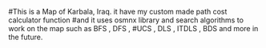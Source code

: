 #This is a Map of Karbala, Iraq. it have my custom made path cost calculator function
#and it uses osmnx library and search algorithms to work on the map such as BFS , DFS ,
#UCS , DLS , ITDLS , BDS and more in the future.
#
#
#
